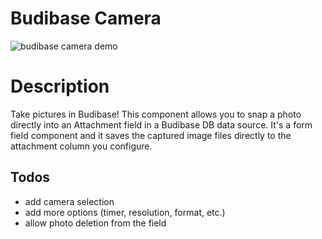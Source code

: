 # Budibase Camera

![budibase camera demo](https://user-images.githubusercontent.com/110921612/209187286-58d8ae54-1275-4ed6-b7de-6cedf15a80ec.gif)


# Description

Take pictures in Budibase! This component allows you to snap a photo directly into an Attachment field in a Budibase DB data source. It's a form field  component and it saves the captured image files directly to the attachment column you configure.

## Todos

- add camera selection
- add more options (timer, resolution, format, etc.)
- allow photo deletion from the field
